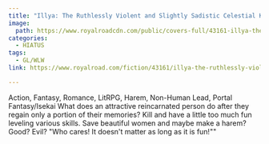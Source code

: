 ```yaml
---
title: "Illya: The Ruthlessly Violent and Slightly Sadistic Celestial Known as Illya. by Lopiky"
image:
  path: https://www.royalroadcdn.com/public/covers-full/43161-illya-the-ruthlessly-violent-and-slightly-sadistic.jpg
categories:
  - HIATUS
tags:
  - GL/WLW
link: https://www.royalroad.com/fiction/43161/illya-the-ruthlessly-violent-and-slightly-sadistic

---
```

Action, Fantasy, Romance, LitRPG, Harem, Non-Human Lead, Portal Fantasy/Isekai
What does an attractive reincarnated person do after they regain only a portion of their memories?
Kill and have a little too much fun leveling various skills.
Save beautiful women and maybe make a harem?
Good? Evil?
"Who cares! It doesn't matter as long as it is fun!""